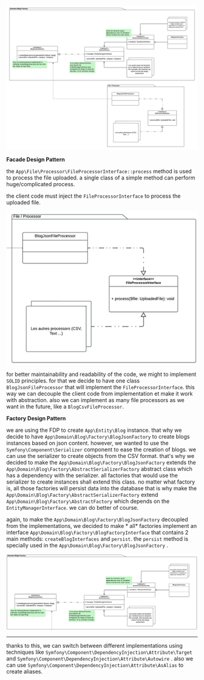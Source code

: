 ![](doc/upload_blogs_TP.jpeg)

**Facade Design Pattern**

the `App\File\Processor\FileProcessorInterface::process` method is used to process the file uploaded. a single class of
a simple method can perform huge/complicated process.

the client code must inject the `FileProcessorInterface` to process the uploaded file.

![img.png](doc/img001.png)

for better maintainability and readability of the code, we might to implement `SOLID` principles. for that we decide to
have one class `BlogJsonFileProcessor` that will implement the `FileProcessorInterface`. this way we can decouple the
client code from implementation et make it work with abstraction. also we can implement as many file processors as we
want in the future, like a `BlogCsvFileProcessor`.

**Factory Design Pattern**

we are using the FDP to create `App\Entity\Blog` instance. that why we decide to
have `App\Domain\Blog\Factory\BlogJsonFactory` to create blogs instances based on json content. however, we wanted to
use the `Symfony\Component\Serializer` component to ease the creation of blogs. we can use the serializer to create
objects from the CSV format. that's why we decided to make the `App\Domain\Blog\Factory\BlogJsonFactory` extends
the `App\Domain\Blog\Factory\AbstractSerializerFactory` abstract class which has a dependency with the serializer. all
factories that would use the serializer to create instances shall extend this class. no matter what factory is, all
those factories will persist data into the database that is why make
the `App\Domain\Blog\Factory\AbstractSerializerFactory` extend `App\Domain\Blog\Factory\AbstractFactory` which depends
on the `EntityManagerInterface`. we can do better of course.

again, to make the `App\Domain\Blog\Factory\BlogJsonFactory` decoupled from the implementations, we decided to make *
all* factories implement an interface `App\Domain\Blog\Factory\BlogFactoryInterface` that contains 2 main
methods: `createBlogInterfaces` and `persist`. the `persist` method is specially used in
the `App\Domain\Blog\Factory\BlogJsonFactory` .

![img.png](doc/img002.png)

---

thanks to this, we can switch between different implementations using techniques
like `Symfony\Component\DependencyInjection\Attribute\Target`
and `Symfony\Component\DependencyInjection\Attribute\Autowire` . also we can
use `Symfony\Component\DependencyInjection\Attribute\AsAlias` to create aliases. 